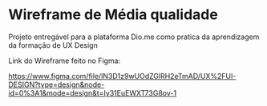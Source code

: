 <h1> Wireframe de Média qualidade </h1>
<p> Projeto entregável para a plataforma Dio.me como pratica da aprendizagem da formação de UX Design </p>

Link do Wireframe feito no Figma: 

https://www.figma.com/file/lN3D1z9wUOdZGlRH2eTmAD/UX%2FUI-DESIGN?type=design&node-id=0%3A1&mode=design&t=Iy31EuEWXT73G8ov-1

